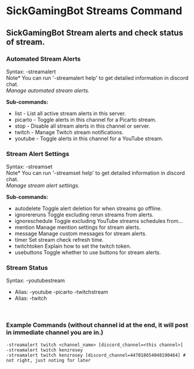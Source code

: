 # SickGamingBot Streams Command
## SickGamingBot Stream alerts and check status of stream.


### Automated Stream Alerts
Syntax: -streamalert
</br>
Note* You can run '-streamalert help' to get detailed information in discord chat.
</br>
*Manage automated stream alerts.*

**Sub-commands:**
* list - List all active stream alerts in this server.
* picarto - Toggle alerts in this channel for a Picarto stream.
* stop - Disable all stream alerts in this channel or server.
* twitch - Manage Twitch stream notifications.
* youtube - Toggle alerts in this channel for a YouTube stream.

### Stream Alert Settings
Syntax: -streamset
</br>
Note* You can run '-streamset help' to get detailed information in discord chat.
</br>
*Manage stream alert settings.*

**Sub-commands:**
* autodelete Toggle alert deletion for when streams go offline.
* ignorereruns Toggle excluding rerun streams from alerts.
* ignoreschedule Toggle excluding YouTube streams schedules from...
* mention Manage mention settings for stream alerts.
* message Manage custom messages for stream alerts.
* timer Set stream check refresh time.
* twitchtoken Explain how to set the twitch token.
* usebuttons Toggle whether to use buttons for stream alerts.

### Stream Status
Syntax:
-youtubestream <username>
  - Alias: -youtube
-picarto <username>
-twitchstream <username>
  - Alias: -twitch
</br>

### Example Commands (without channel id at the end, it will post in immediate channel you are in.)
```
-streamalert twitch <channel_name> [discord_channel=<this channel>]
-streamalert twitch kenzrosey
-streamalert twitch kenzrosey [discord_channel=447018654048190464] # not right, just noting for later
```
